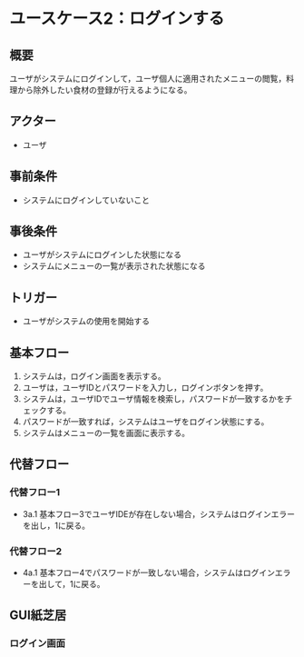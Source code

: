 # ユースケース2：ログインする

## 概要
ユーザがシステムにログインして，ユーザ個人に適用されたメニューの閲覧，料理から除外したい食材の登録が行えるようになる。

## アクター
- ユーザ

## 事前条件
- システムにログインしていないこと

## 事後条件
- ユーザがシステムにログインした状態になる
- システムにメニューの一覧が表示された状態になる

## トリガー
- ユーザがシステムの使用を開始する

## 基本フロー
1. システムは，ログイン画面を表示する。
2. ユーザは，ユーザIDとパスワードを入力し，ログインボタンを押す。
3. システムは，ユーザIDでユーザ情報を検索し，パスワードが一致するかをチェックする。
4. パスワードが一致すれば，システムはユーザをログイン状態にする。
5. システムはメニューの一覧を画面に表示する。

## 代替フロー
### 代替フロー1
- 3a.1 基本フロー3でユーザIDEが存在しない場合，システムはログインエラーを出し，1に戻る。

### 代替フロー2
- 4a.1 基本フロー4でパスワードが一致しない場合，システムはログインエラーを出して，1に戻る。

## GUI紙芝居
### ログイン画面